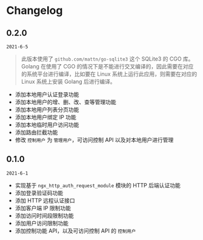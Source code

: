 # Changelog

## 0.2.0
`2021-6-5`

>  此版本使用了 `github.com/mattn/go-sqlite3` 这个 SQLite3 的 CGO 库。Golang 在使用了 CGO 的情况下是不能进行交叉编译的，因此需要在对应的系统平台进行编译，比如要在 Linux 系统上运行此应用，则需要在对应的 Linux 系统上安装 Golang 后进行编译。

* 添加本地用户认证登录功能
* 添加本地用户的增、删、改、查等管理功能
* 添加本地用户列表分页功能
* 添加本地用户绑定 IP 功能
* 添加本地临时用户访问功能
* 添加路由拦截功能
* 修改 `控制用户` 为 `管理用户`，可访问控制 API 以及对本地用户进行管理


## 0.1.0
`2021-6-1`
* 实现基于 `ngx_http_auth_request_module` 模块的 HTTP 后端认证功能
* 添加登录验证码功能
* 添加 HTTP 远程认证接口
* 添加客户端 IP 限制功能
* 添加访问时间段限制功能
* 添加用户访问限制功能
* 添加控制功能 API，以及可访问控制 API 的 `控制用户`